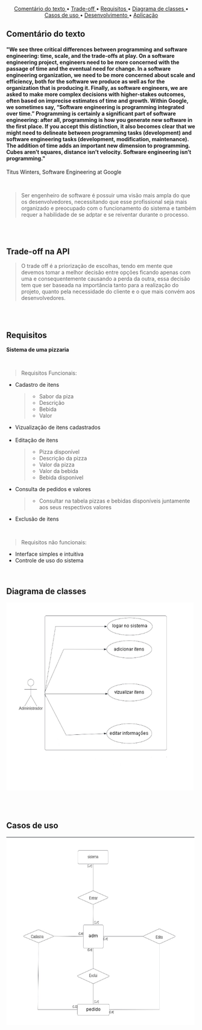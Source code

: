 <p align="center">
  <a href ="#comentário-do-texto">Comentário do texto </a>  • 
  <a href ="#trade-off-na-api">Trade-off </a>  • 
  <a href ="#requisitos">Requisitos </a>  • 
  <a href ="#diagrama-de-classes">Diagrama de classes </a>  •
  <a href ="#casos-de-uso">Casos de uso </a>  •
  <a href ="#desenvolvimento">Desenvolvimento </a>  •
  <a href ="#aplicação">Aplicação </a>

## Comentário do texto
#### "We see three critical differences between programming and software engineering: time, scale, and the trade-offs at play. On a software engineering project, engineers need to be more concerned with the passage of time and the eventual need for change. In a software engineering organization, we need to be more concerned about scale and efficiency, both for the software we produce as well as for the organization that is producing it. Finally, as software engineers, we are asked to make more complex decisions with higher-stakes outcomes, often based on imprecise estimates of time and growth. Within Google, we sometimes say, “Software engineering is programming integrated over time.” Programming is certainly a significant part of software engineering: after all, programming is how you generate new software in the first place. If you accept this distinction, it also becomes clear that we might need to delineate between programming tasks (development) and software engineering tasks (development, modification, maintenance). The addition of time adds an important new dimension to programming. Cubes aren’t squares, distance isn’t velocity. Software engineering isn’t programming."
Titus Winters, Software Engineering at Google

<br>

>Ser engenheiro de software é possuir uma visão mais ampla do que os desenvolvedores, necessitando que esse profissional seja mais organizado e preocupado com o funcionamento do sistema e também requer a habilidade de se adptar e se reiventar durante o processo.

<br><br>

## Trade-off na API

>O trade off é a priorização de escolhas, tendo em mente que devemos tomar a melhor decisão entre opções ficando apenas com uma e consequentemente causando a perda da outra, essa decisão tem que ser baseada na importância tanto para a realização do projeto, quanto pela necessidade do cliente e o que mais convém aos desenvolvedores. 

<br><br>

## Requisitos
**Sistema de uma pizzaria**

<br>

>Requisitos Funcionais:
- Cadastro de itens
   > - Sabor da piza
   > - Descrição
   > - Bebida
   > - Valor
- Vizualização de itens cadastrados
 <br><br>
- Editação de itens
   > - Pizza disponível
   > - Descrição da pizza
   > - Valor da pizza 
   > - Valor da bebida
   > - Bebida disponível
- Consulta de pedidos e valores
   > - Consultar na tabela pizzas e bebidas disponíveis juntamente aos seus respectivos valores
- Exclusão de itens
<br>

>Requisitos não funcionais:
- Interface simples e intuitiva
- Controle de uso do sistema

<br>

## Diagrama de classes
<img src="imagens//diagrama de caso de uso.png">

<br><br>

## Casos de uso
<img src="imagens//diagrama uml.png">
  
  <br><br>
